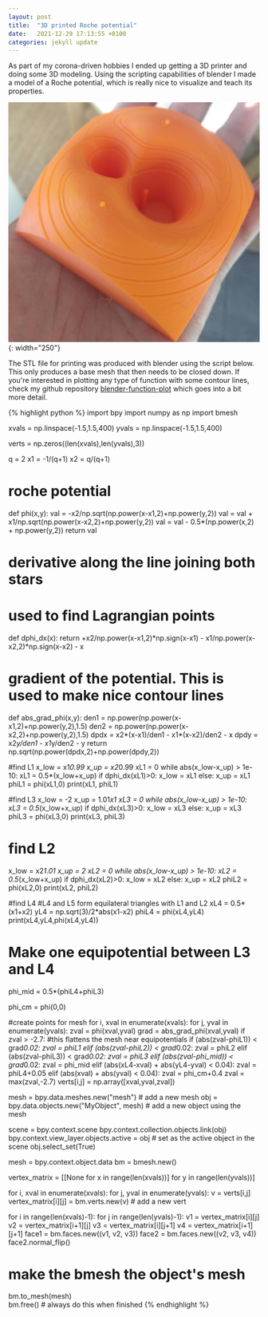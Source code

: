 ```yaml
---
layout: post
title:  "3D printed Roche potential"
date:   2021-12-29 17:13:55 +0100
categories: jekyll update
---
```

As part of my corona-driven hobbies I ended up getting a 3D printer and doing
some 3D modeling. Using the scripting capabilities of blender I made a model of
a Roche potential, which is really nice to visualize and teach its properties.

![Roche potentail](/assets/Roche-3d-print.jpg){: width="250"}

The STL file for printing was produced with blender using the script below.
This only produces a base mesh that then needs to be closed down. If you're interested
in plotting any type of function with some contour lines, check my github
repository [blender-function-plot][blender-function-plot] which goes into a bit more detail.

{% highlight python %}
import bpy
import numpy as np
import bmesh

xvals = np.linspace(-1.5,1.5,400)
yvals = np.linspace(-1.5,1.5,400)

verts = np.zeros((len(xvals),len(yvals),3))

q = 2
x1 = -1/(q+1)
x2 = q/(q+1)

# roche potential
def phi(x,y):
    val = -x2/np.sqrt(np.power(x-x1,2)+np.power(y,2))
    val = val + x1/np.sqrt(np.power(x-x2,2)+np.power(y,2))
    val = val - 0.5*(np.power(x,2) + np.power(y,2))
    return val

# derivative along the line joining both stars
# used to find Lagrangian points
def dphi_dx(x):
    return +x2/np.power(x-x1,2)*np.sign(x-x1) - x1/np.power(x-x2,2)*np.sign(x-x2) - x

# gradient of the potential. This is used to make nice contour lines
def abs_grad_phi(x,y):
    den1 = np.power(np.power(x-x1,2)+np.power(y,2),1.5)
    den2 = np.power(np.power(x-x2,2)+np.power(y,2),1.5)
    dpdx = x2*(x-x1)/den1 - x1*(x-x2)/den2 - x
    dpdy = x2*y/den1 - x1*y/den2 - y
    return np.sqrt(np.power(dpdx,2)+np.power(dpdy,2))

#find L1
x_low = x1*0.99
x_up = x2*0.99
xL1 = 0
while abs(x_low-x_up) > 1e-10:
    xL1 = 0.5*(x_low+x_up)
    if dphi_dx(xL1)>0:
        x_low = xL1
    else:
        x_up = xL1
phiL1 = phi(xL1,0)
print(xL1, phiL1)

#find L3
x_low = -2
x_up = 1.01*x1
xL3 = 0
while abs(x_low-x_up) > 1e-10:
    xL3 = 0.5*(x_low+x_up)
    if dphi_dx(xL3)>0:
        x_low = xL3
    else:
        x_up = xL3
phiL3 = phi(xL3,0)
print(xL3, phiL3)

# find L2
x_low = x2*1.01
x_up = 2
xL2 = 0
while abs(x_low-x_up) > 1e-10:
    xL2 = 0.5*(x_low+x_up)
    if dphi_dx(xL2)>0:
        x_low = xL2
    else:
        x_up = xL2
phiL2 = phi(xL2,0)
print(xL2, phiL2)

#find L4
#L4 and L5 form equilateral triangles with L1 and L2
xL4 = 0.5*(x1+x2)
yL4 = np.sqrt(3)/2*abs(x1-x2)
phiL4 = phi(xL4,yL4)
print(xL4,yL4,phi(xL4,yL4))

# Make one equipotential between L3 and L4
phi_mid = 0.5*(phiL4+phiL3)

phi_cm = phi(0,0)

#create points for mesh
for i, xval in enumerate(xvals):
    for j, yval in enumerate(yvals):
        zval = phi(xval,yval)
        grad = abs_grad_phi(xval,yval)
        if zval > -2.7:
            #this flattens the mesh near equipotentials 
            if (abs(zval-phiL1)) < grad*0.02:
                zval = phiL1
            elif (abs(zval-phiL2)) < grad*0.02:
                zval = phiL2
            elif (abs(zval-phiL3)) < grad*0.02:
                zval = phiL3
            elif (abs(zval-phi_mid)) < grad*0.02:
                zval = phi_mid
            elif (abs(xL4-xval) + abs(yL4-yval) < 0.04):
                zval = phiL4+0.05
            elif (abs(xval) + abs(yval) < 0.04):
                zval = phi_cm+0.4
        zval = max(zval,-2.7)
        verts[i,j] = np.array([xval,yval,zval])
        
mesh = bpy.data.meshes.new("mesh")  # add a new mesh
obj = bpy.data.objects.new("MyObject", mesh)  # add a new object using the mesh

scene = bpy.context.scene
bpy.context.collection.objects.link(obj)
bpy.context.view_layer.objects.active = obj  # set as the active object in the scene
obj.select_set(True)

mesh = bpy.context.object.data
bm = bmesh.new()

vertex_matrix = [[None for x in range(len(xvals))] for y in range(len(yvals))] 

for i, xval in enumerate(xvals):
    for j, yval in enumerate(yvals):
        v = verts[i,j]
        vertex_matrix[i][j] = bm.verts.new(v)  # add a new vert

for i in range(len(xvals)-1):
    for j in range(len(yvals)-1):
        v1 = vertex_matrix[i][j]
        v2 = vertex_matrix[i+1][j]
        v3 = vertex_matrix[i][j+1]
        v4 = vertex_matrix[i+1][j+1]
        face1 = bm.faces.new((v1, v2, v3))
        face2 = bm.faces.new((v2, v3, v4))
        face2.normal_flip()

# make the bmesh the object's mesh
bm.to_mesh(mesh)  
bm.free()  # always do this when finished
{% endhighlight %}

[blender-function-plot]: https://github.com/orlox/blender_function_plot
